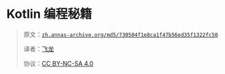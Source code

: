 # Kotlin 编程秘籍

> 原文：[`zh.annas-archive.org/md5/730504f1e8ca1f47b56ed35f1322fc50`](https://zh.annas-archive.org/md5/730504f1e8ca1f47b56ed35f1322fc50)
> 
> 译者：[飞龙](https://github.com/wizardforcel)
> 
> 协议：[CC BY-NC-SA 4.0](http://creativecommons.org/licenses/by-nc-sa/4.0/)